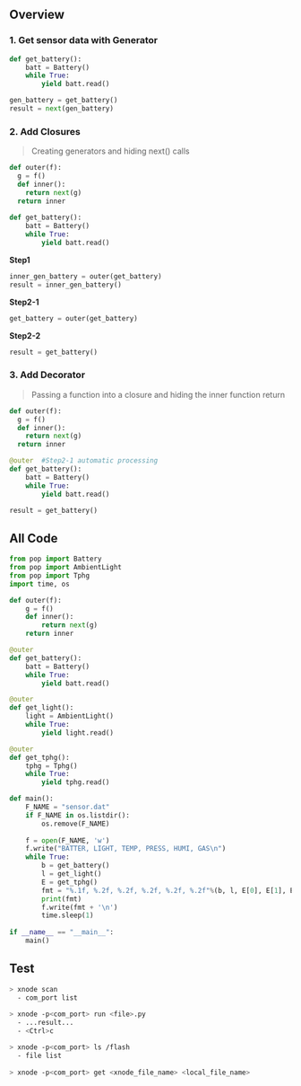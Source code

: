 ## Overview
### 1. Get sensor data with Generator 
```python
def get_battery():
    batt = Battery()
    while True:
        yield batt.read()

gen_battery = get_battery()
result = next(gen_battery)
```

### 2. Add Closures 
> Creating generators and hiding next() calls
```python
def outer(f):
  g = f()
  def inner():
    return next(g)
  return inner
  
def get_battery():
    batt = Battery()
    while True:
        yield batt.read()
```
**Step1**
```python
inner_gen_battery = outer(get_battery)
result = inner_gen_battery()
```
**Step2-1**
```python
get_battery = outer(get_battery)
```
**Step2-2**
```python
result = get_battery()
```

### 3. Add Decorator 
> Passing a function into a closure and hiding the inner function return
```python
def outer(f):
  g = f()
  def inner():
    return next(g)
  return inner

@outer  #Step2-1 automatic processing
def get_battery():
    batt = Battery()
    while True:
        yield batt.read()

result = get_battery()
```

## All Code

```python
from pop import Battery
from pop import AmbientLight
from pop import Tphg
import time, os

def outer(f):
    g = f()
    def inner():
        return next(g)
    return inner

@outer
def get_battery():
    batt = Battery()
    while True:
        yield batt.read()

@outer
def get_light():
    light = AmbientLight()
    while True:
        yield light.read()

@outer
def get_tphg():
    tphg = Tphg()
    while True:
        yield tphg.read()

def main():
    F_NAME = "sensor.dat"
    if F_NAME in os.listdir():
        os.remove(F_NAME)
    
    f = open(F_NAME, 'w')
    f.write("BATTER, LIGHT, TEMP, PRESS, HUMI, GAS\n")
    while True:
        b = get_battery() 
        l = get_light()
        E = get_tphg()
        fmt = "%.1f, %.2f, %.2f, %.2f, %.2f, %.2f"%(b, l, E[0], E[1], E[2], E[3])
        print(fmt)
        f.write(fmt + '\n')
        time.sleep(1)
    
if __name__ == "__main__":
    main()
```
## Test
```sh
> xnode scan
  - com_port list
  
> xnode -p<com_port> run <file>.py
  - ...result...
  - <Ctrl>c

> xnode -p<com_port> ls /flash
  - file list
  
> xnode -p<com_port> get <xnode_file_name> <local_file_name>
```

